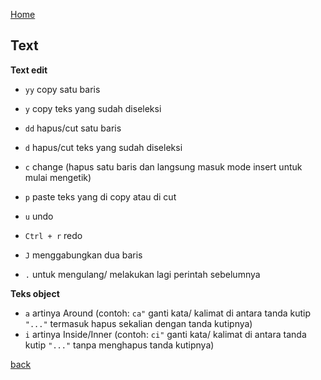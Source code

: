 [Home](../)

## Text
**Text edit**
- `yy` copy satu baris
- `y` copy teks yang sudah diseleksi

- `dd` hapus/cut satu baris
- `d` hapus/cut teks yang sudah diseleksi
- `c` change (hapus satu baris dan langsung masuk mode insert untuk mulai mengetik)

- `p` paste teks yang di copy atau di cut

- `u` undo
- `Ctrl + r` redo

- `J` menggabungkan dua baris

- `.` untuk mengulang/ melakukan lagi perintah sebelumnya

**Teks object**
- `a` artinya Around (contoh: `ca"` ganti kata/ kalimat di antara tanda kutip `"..."` termasuk hapus sekalian dengan tanda kutipnya)
- `i` artinya Inside/Inner (contoh: `ci"` ganti kata/ kalimat di antara tanda kutip `"..."` tanpa menghapus tanda kutipnya)

[back](./)

